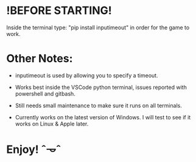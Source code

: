 # !BEFORE STARTING! 
Inside the terminal type: "pip install inputimeout" in order for the game to work.
# Other Notes:
- inputimeout is used by allowing you to specify a timeout.

- Works best inside the VSCode python terminal, issues reported with powershell and gitbash.

- Still needs small maintenance to make sure it runs on all terminals. 

- Currently works on the latest version of Windows. I will test to see if it works on Linux & Apple later.
# Enjoy! ˆ𐃷ˆ
